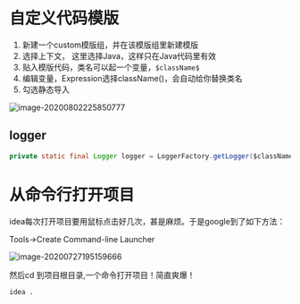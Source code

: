 # 自定义代码模版

1. 新建一个custom模版组，并在该模版组里新建模版
2. 选择上下文， 这里选择Java，这样只在Java代码里有效
3. 贴入模版代码，类名可以起一个变量，`$className$`
4. 编辑变量，Expression选择className()，会自动给你替换类名
5. 勾选静态导入

![image-20200802225850777](https://tva1.sinaimg.cn/large/007S8ZIlly1ghcv1difmej315v0u07ri.jpg)

## logger

```java
private static final Logger logger = LoggerFactory.getLogger($className$.class);
```

# 从命令行打开项目

idea每次打开项目要用鼠标点击好几次，甚是麻烦。于是google到了如下方法：

Tools->Create Command-line Launcher

![image-20200727195159666](https://gitee.com/luckywind/PigGo/raw/master/image/image-20200727195159666.png)

然后cd 到项目根目录,一个命令打开项目！简直爽爆！

```shell
idea .
```

